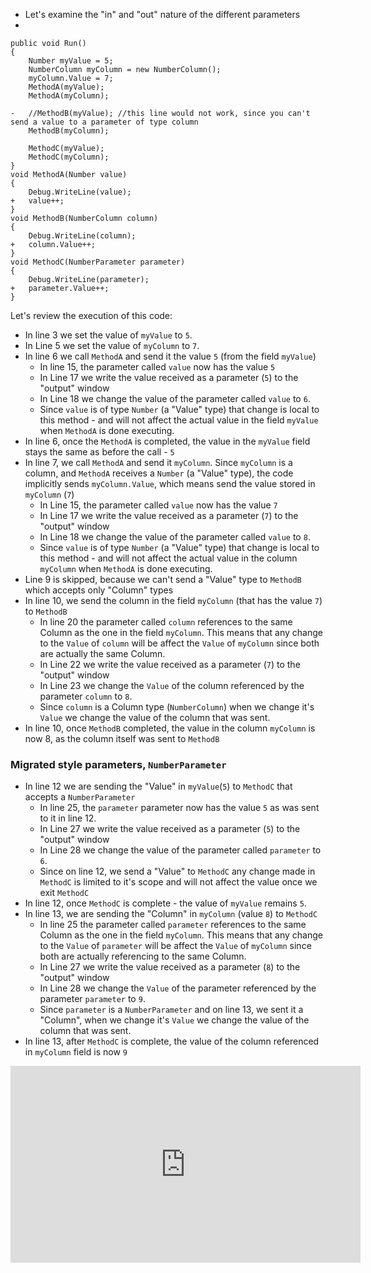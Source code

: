 ﻿* Let's examine the "in" and "out" nature of the different parameters
* 
```csdiff
public void Run()
{
    Number myValue = 5;
    NumberColumn myColumn = new NumberColumn();
    myColumn.Value = 7;
    MethodA(myValue);
    MethodA(myColumn);

-   //MethodB(myValue); //this line would not work, since you can't send a value to a parameter of type column
    MethodB(myColumn);

    MethodC(myValue);
    MethodC(myColumn);
}
void MethodA(Number value)
{
    Debug.WriteLine(value);
+   value++;
}
void MethodB(NumberColumn column)
{
    Debug.WriteLine(column);
+   column.Value++;
}
void MethodC(NumberParameter parameter)
{
    Debug.WriteLine(parameter);
+   parameter.Value++;
}
```
Let's review the execution of this code:
* In line 3 we set the value of `myValue` to `5`.
* In Line 5 we set the value of `myColumn` to `7`.
* In line 6 we call `MethodA` and send it the value `5` (from the field `myValue`)
  * In line 15, the parameter called `value` now has the value `5`
  * In Line 17 we write the value received as a parameter (`5`) to the "output" window 
  * In Line 18 we change the value of the parameter called `value` to `6`.
  * Since `value` is of type `Number` (a "Value" type) that change is local to this method - and will not affect the actual value in the field `myValue` when `MethodA` is done executing.
* In line 6, once the `MethodA` is completed, the value in the `myValue` field stays the same as before the call - `5`
* In line 7, we call `MethodA` and send it `myColumn`. Since `myColumn` is a column, and `MethodA` receives a `Number` (a "Value" type), the code implicitly sends `myColumn.Value`, which means send the value stored in `myColumn` (`7`)
    * In Line 15, the parameter called `value` now has the value `7`
    * In Line 17 we write the value received as a parameter (`7`) to the "output" window
    * In Line 18 we change the value of the parameter called `value` to `8`.
    * Since `value` is of type `Number` (a "Value" type) that change is local to this method - and will not affect the actual value in the column `myColumn` when `MethodA` is done executing.
* Line 9 is skipped, because we can't send a "Value" type to `MethodB` which accepts only "Column" types
* In line 10, we send the column in the field `myColumn` (that has the value `7`)  to `MethodB`
  * In line 20 the parameter called `column` references to the same Column as the one in the field `myColumn`. This means that any change to the `Value` of `column` will be affect the `Value` of `myColumn` since both are actually the same Column.
  * In Line 22 we write the value received as a parameter (`7`) to the "output" window
  * In Line 23 we change the `Value` of the column referenced by the parameter `column` to `8`.
  * Since `column` is a Column type (`NumberColumn`) when we change it's `Value` we change the value of the column that was sent.   
* In line 10, once `MethodB` completed, the value in the column `myColumn` is now 8, as the column itself was sent to `MethodB`
### Migrated style parameters, `NumberParameter`
* In line 12 we are sending the "Value" in `myValue`(`5`) to `MethodC` that accepts a `NumberParameter`
  * In line 25, the `parameter` parameter now has the value `5` as was sent to it in line 12.
  * In Line 27 we write the value received as a parameter (`5`) to the "output" window
  * In Line 28 we change the value of the parameter called `parameter` to `6`.
  * Since on line 12, we send a "Value" to `MethodC` any change made in `MethodC` is limited to it's scope and will not affect the value once we exit `MethodC`
* In line 12, once `MethodC` is complete - the value of `myValue` remains `5`.
* In line 13, we are sending the "Column" in `myColumn` (value `8`) to `MethodC`
  * In line 25 the parameter called `parameter` references to the same Column as the one in the field `myColumn`. This means that any change to the `Value` of `parameter` will be affect the `Value` of `myColumn` since both are actually referencing to the same Column.
  * In Line 27 we write the value received as a parameter (`8`) to the "output" window
  * In Line 28 we change the `Value` of the parameter referenced by the parameter `parameter` to `9`.
  * Since `parameter` is a `NumberParameter` and on line 13, we sent it a "Column",  when we change it's `Value` we change the value of the column that was sent.   
* In line 13, after `MethodC` is complete, the value of the column referenced in `myColumn` field is now `9`  



<iframe width="560" height="315" src="https://www.youtube.com/embed/mt_TfTLVoOw?list=PL1DEQjXG2xnKwFgNR1U2nGp4GyrPETlZE" frameborder="0" allowfullscreen></iframe>

